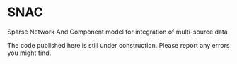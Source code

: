 # SNAC
Sparse Network And Component model for integration of multi-source data

The code published here is still under construction. Please report any errors you might find. 
